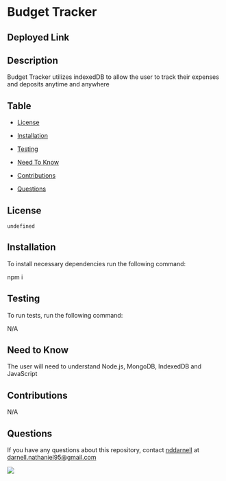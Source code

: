 
# Budget Tracker

## Deployed Link
        

        
## Description
        
Budget Tracker utilizes indexedDB to allow the user to track their expenses and deposits anytime and anywhere
        
## Table
        
* [License](#license)

* [Installation](#installation)
        
* [Testing](#testing)

* [Need To Know](#needtoknow)

* [Contributions](#contributions)
        
* [Questions](#questions)
        
## License
        
    undefined

## Installation
        
To install necessary dependencies run the following command:
        
npm i
        
## Testing
         
To run tests, run the following command:

N/A

## Need to Know

The user will need to understand Node.js, MongoDB, IndexedDB and JavaScript

## Contributions
        
N/A
        
## Questions

If you have any questions about this repository, contact [nddarnell](https://github.com/nddarnell) at darnell.nathaniel95@gmail.com
        
<img src="https://avatars0.githubusercontent.com/u/60324766?v=4">
